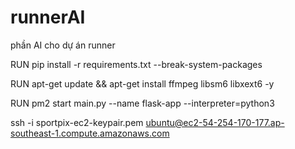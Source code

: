 # runnerAI
phần AI cho dự án runner


RUN pip install -r requirements.txt  --break-system-packages

RUN apt-get update && apt-get install ffmpeg libsm6 libxext6  -y


RUN pm2 start main.py --name flask-app --interpreter=python3

ssh -i sportpix-ec2-keypair.pem ubuntu@ec2-54-254-170-177.ap-southeast-1.compute.amazonaws.com
